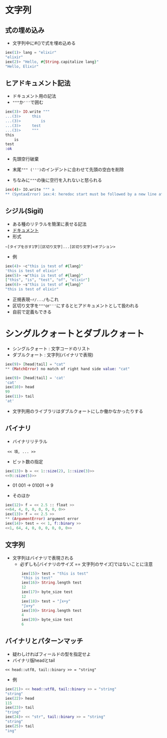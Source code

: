 # 文字列

## 式の埋め込み

- 文字列中に#{}で式を埋め込める

```elixir
iex(1)> lang = "elixir"
"elixir"
iex(2)> "Hello, #{String.capitalize lang}"
"Hello, Elixir"
```

## ヒアドキュメント記法

- ドキュメント用の記法
- `"""`か`'''`で囲む

```elixir
iex(3)> IO.write """
...(3)>     this
...(3)>         is
...(3)>     test
...(3)>     """
this
    is
test
:ok
```
- 先頭空行破棄
- 末尾`""" (''')`のインデントに合わせて先頭の空白を削除

- ちなみに`"""`の後に空行を入れないと怒られる
```sh
iex(4)> IO.write """ a
** (SyntaxError) iex:4: heredoc start must be followed by a new line after """
```

## シジル(Sigil)

- ある種のリテラルを簡潔に表せる記法
- [ドキュメント](http://elixir-ja.sena-net.works/getting_started/19.html)
- 形式
```
~[タイプを示す1字][区切り文字]...[区切り文字]<オブション>
 ```
- 例
```elixir
iex(4)> ~c"this is test of #{lang}"
'this is test of elixir'
iex(5)> ~w"this is test of #{lang}"
["this", "is", "test", "of", "elixir"]
iex(6)> ~s"this is test of #{lang}"
"this is test of elixir"
```
- 正規表現`~r/.../`もこれ
- 区切り文字を`"""`or`'''`にするとヒアドキュメントとして扱われる
- 自前で定義もできる

# シングルクォートとダブルクォート

- シングルクォート : 文字コードのリスト
- ダブルクォート : 文字列(バイナリで表現)
```elixir
iex(9)> [head|tail] = "cat"
** (MatchError) no match of right hand side value: "cat"

iex(9)> [head|tail] = 'cat'
'cat'
iex(10)> head
99
iex(11)> tail
'at'
```

- 文字列用のライブラリはダブルクォートにしか働かなかったりする

## バイナリ

- バイナリリテラル
```
 << 項, ... >>
```

- ビット数の指定
```elixir
iex(13)> b = << 1::size(2), 1::size(3)>>
<<9::size(5)>>
```
- 01 001 -> 01001 -> 9

- そのほか
```elixir
iex(12)> f = << 2.5 :: float >>
<<64, 4, 0, 0, 0, 0, 0, 0>>
iex(13)> f = << 2.5 >>
** (ArgumentError) argument error
iex(14)> test = << 1, f::binary >>
<<1, 64, 4, 0, 0, 0, 0, 0, 0>>
```

## 文字列
- 文字列はバイナリで表現される
    - 必ずしも[バイナリのサイズ == 文字列のサイズ]ではないことに注意
    ```elixir
        iex(15)> test = "this is test"
        "this is test"
        iex(16)> String.length test
        12
        iex(17)> byte_size test
        12
        iex(18)> test = "∫x+y"
        "∫x+y"
        iex(19)> String.length test
        4
        iex(20)> byte_size test
        6
    ```

## バイナリとパターンマッチ
- 疑わしければフィールドの型を指定せよ
- バイナリ版headとtail
```
<< head::utf8, tail::binary >> = "string"
```
- 例
```elixir
iex(21)> << head::utf8, tail::binary >> = "string"
"string"
iex(22)> head
115
iex(23)> tail
"tring"
iex(24)> << "str", tail::binary >> = "string"
"string"
iex(25)> tail
"ing"
```